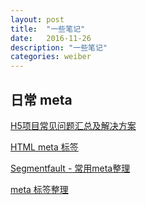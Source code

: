 ```yaml
---
layout: post
title:  "一些笔记"
date:   2016-11-26
description: "一些笔记"
categories: weiber
---
```


## 日常 meta
[H5项目常见问题汇总及解决方案](http://www.qdfuns.com/notes/15874/57022420b10fa1abaa2850c17a38e7d7.html)

[HTML meta 标签](http://www.dreamdu.com/xhtml/tag_meta/) 

[Segmentfault - 常用meta整理](http://segmentfault.com/a/1190000002407912) 

[meta 标签整理](https://www.zybuluo.com/Mercedes-Benz/note/128163)

